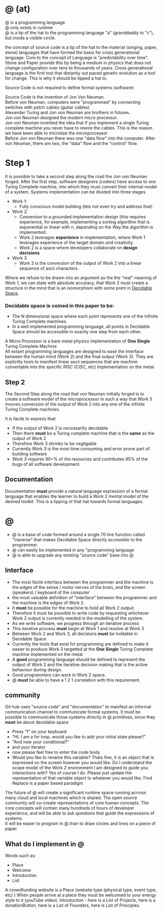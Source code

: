 # @ (at)

@ is a programming language  
@ only exists in runtime  
@ is a tip of the hat to the programming language "a" (granddaddy to "c"), but inside a visible circle.  
  
the concept of source code is a tip of the hat to the material (singing, paper, stone) languages that have formed the basis for cross generational language. Core to the concept of Language is "predictability over time". Stone and Paper provide this by being a medium in physics that does not change configuration over tens to thousands of years. Cross generational language is the first tool that distantly out paced genetic evolution as a tool for change. This is why it should be tipped a hat to.  
  
Source Code is not required to define formal systems (software)  
  
Source Code is the invention of Jon Von Neuman.  
Before von Neuman, computers were "programmed" by connecting switches with patch cables (guitar cables)  
Alexander Turing and Jon von Neuman are brothers in futures.  
Jon von Neuman designed the modern micro processor.  
Jon von Neuman invented the idea that if you implement a single Turing complete machine you never have to rewire the cables. This is the reason we have been able to microtize the microprocessor  
Before Jon von Neuman there was one "data flow" into the computer. After von Neuman, there are two, the "data" flow and the "control" flow.  

# Step 1

It is possible to take a second step along the road the Jon von Neuman forged.
After the first step, software designers (coders) have access to one Turing Complete machine, into which they must convert their internal model of a system.
Systems implementation can be divided into three stages
* Work 1:
  * Fully conscious model building (lets not even try and address that)
* Work 2:
  * Conversion to a grounded implementation design (this requires experience, for example, implementing a sorting algorithm that is exponential or linear with n, depending on the Way the algorithm is implemented. 
  * Work 2 leverages **experience** in implementation, where Work 1 leverages experience of the target domain and creativity.
  * Work 2 is a space where developers collaborate on **design decisions**
 * Work 3
   * Work 3 is the conversion of the output of Work 2 into a linear sequence of ascii characters.
 
Where we refuse to be drawn into an argument as the the "real" meaning of Work 1, we can state with absolute accuracy, that Work 2 must create a structure in the mind that is an isomorphism with some point in [Decidable Space](someURLInTheWiki).

### Decidable space is coined in this paper to be:
* The N dimensional space where each point represents one of the infinite Turing Complete machines.
* In a well implemented programming language, all points in Decidable Space should be accessible in exactly one step from each other.

A Micro Processor is a bare metal physics implementation of **One Single** Turing Complete Machine  
All extant programming languages are designed to ease the interface between the human mind (Work 2) and the final output (Work 3). They are explicitly tools to manifest linear ascii sequences that are machine convertable into the specific RISC (CISC, etc) implementation on the metal.

## Step 2
The Second Step along the road that von Neuman initially forged is to create a software model of the microprocessor in such a way that Work 3 invoves conversion of the output of Work 2 into any one of the infinite Turing Complete machines.

It is facile to express that:
* If the output of Work 2 is necessarilly decidable
* Then there **must** be a Turing complete machine that is the **same** as the output of Work 2
* Therefore Work 3 shrinks to be negligable
* Currently Work 3 is the most time consuming and error prone part of building software
* Work 3 requires 90+% of the resources and contributes 95% of the bugs of all software development.


## Documentation
Documentation **must** provide a natural language expression of a formal language that enables the learner to build a Work 2 mental model of the desired toolkit. This is a tipping of that hat towards formal languages.


# @
* @ is a base of code formed around a single 70 line function called "traverse" that makes Decidable Space directly accessible to the programmer.  
* @ can easily be implemented in any "programming language
* @ is able to upgrade any existing "source code" base into @

## Interface
* The most facile interface between the programmer and the machine is the edges of the sense / motor nerves of the brain, and the screen (speakers) / keyboard of the computer
* the most valuable definition of "interface" between the programmer and the machine is the edges of Work 2.
* It **must** be possible for the machine to hold all Work 2 output.
* Therefore it must be possible to write code by requesting whichever Work 2 output is currently needed in the modelling of the system.
* As we write software, we progress through an iterative process
* This iterative process **must** begin at Work 1 and resolve at Work 3
* Between Work 2 and Work 3, all decisions **must** be holdable in Decidable Space
* Currently the tools that exist for programming are defined to make it easier to produce Work 3 targetted at the **One Single** Turing Complete machine implemented on the metal.
* A **good** programming language should be defined to represent the output of Work 2 and the iterative decision making that is the active behaviour during design.
* Good programmers can work in Work 2 space.
* @ **must** be able to have a 1 2 1 correlation with this requirement.

## community
Git hub uses "source code" and "documentation" to manifest an informal communication channel to communicate formal systems. 
It must be possible to communicate those systems directly in @ primitives, since they **must** be about decidable space
*  Press "f" on your keyboard
  * "Hi, I am a for loop, would you like to add your initial state please?"
  * "And now your conditional?"
  * and your iterator
  * now please feel free to enter the code body
* Would you like to rename this variable? Thats fine, it is an object that is expressed on the screen however you would like. Do I understand the scope model of the Work 2 environment I am designed to guide you interactions with? Yes of course I do. Please just update the representation of that variable object to whatever you would like. Find Replace is a paper based paradigm

The future of @ will create a significant runtime space running acrross many cloud and local machines which is shared. The open source community will co-create representations of core human concepts. The core concepts will contain many hundreds of hours of developer experience, and will be able to ask questions that guide the expressions of systems.  
It will be easier to program in @ than to draw circles and lines on a piece of paper.  

## **What** do I implement in @
Words such as:
* Place
* Welcome
* Introduction
* List

A crowdfunding website is a Place (website type (physical type, event type, etc) )
When people arrive at a place they must be welcomed to your energy style to it (youTube video).
Introduction - here is a List of Projects, here is a donationButton, here is a List of Founders, here is List of Principles.





